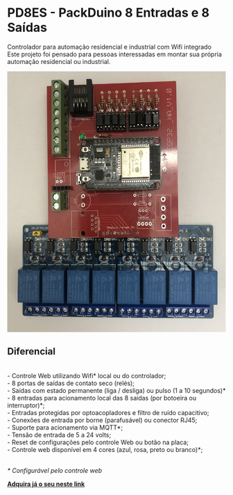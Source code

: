 # PD8ES - PackDuino 8 Entradas e 8 Saídas

Controlador para automação residencial e industrial com Wifi integrado
<br>
Este projeto foi pensado para pessoas interessadas em montar sua própria automação residencial ou industrial.
<p>

  <img src="https://github.com/Packduino/PD8ES/blob/master/PD8ESa.jpg" alt="PD8ES" width="600" height="600">
<h2> Diferencial </h2>
<br> - Controle Web utilizando Wifi* local ou do controlador;
<br> - 8 portas de saídas de contato seco (relés);
<br> - Saídas com estado permanente (liga / desliga) ou pulso (1 a 10 segundos)*
<br> - 8 entradas para acionamento local das 8 saídas (por botoeira ou interruptor)*;
<br> - Entradas protegidas por optoacopladores e filtro de ruído capacitivo;
<br> - Conexões de entrada por borne (parafusável) ou conector RJ45;
<br> - Suporte para acionamento via MQTT*;
<br> - Tensão de entrada de 5 a 24 volts;
<br> - Reset de configurações pelo controle Web ou botão na placa;
<br> - Controle web disponível em 4 cores (azul, rosa, preto ou branco)*;
<p>

<br><i>* Configurável pelo controle web </i>

<p><b><a href="https://produto.mercadolivre.com.br/MLB-1622851804-placa-automaco-residencial-maker-diy-88-canais-wifi-_JM"> Adquira já o seu neste link </a></b>
